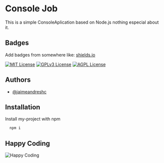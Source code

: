 # Console Job

This is a simple ConsoleAplication based on Node.js nothing especial about it.


## Badges

Add badges from somewhere like: [shields.io](https://shields.io/)

[![MIT License](https://img.shields.io/badge/License-MIT-green.svg)](https://choosealicense.com/licenses/mit/)
[![GPLv3 License](https://img.shields.io/badge/License-GPL%20v3-yellow.svg)](https://opensource.org/licenses/)
[![AGPL License](https://img.shields.io/badge/license-AGPL-blue.svg)](http://www.gnu.org/licenses/agpl-3.0)


## Authors

- [@jaimeandreshc](https://github.com/xXJaimeAndresXx)


## Installation

Install my-project with npm

```bash
  npm i
```
    
## Happy Coding

![Happy Coding](https://i.seadn.io/gae/Tg1-LZaAv95ggi3IqUkKcdiMbyQinuKs5paMhCFj4lS8liodkI6Tt5_Sexlucsa2byQyv1cPriRLKDkAuoLqqTxg89gypPrXBXn4MCs?auto=format&w=1000)

